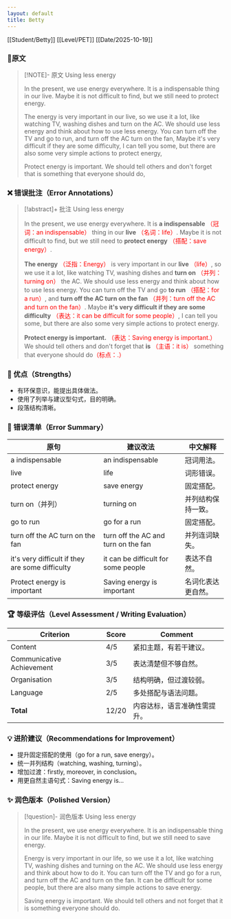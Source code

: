 ```yaml
---
layout: default
title: Betty
---
```


[[Student/Betty]]
[[Level/PET]]
[[Date/2025-10-19]]

### 📝原文

> [!NOTE]- 原文
> Using less energy
>
> In the present, we use energy everywhere. It is a indispensable thing in our live. Maybe it is not difficult to find, but we still need to protect energy.
>
> The energy is very important in our live, so we use it a lot, like watching TV, washing dishes and turn on the AC. We should use less energy and think about how to use less energy. You can turn off the TV and go to run, and turn off the AC turn on the fan, Maybe it's very difficult if they are some difficulty, I can tell you some, but there are also some very simple actions to protect energy,
>
> Protect energy is important. We should tell others and don't forget that is something that everyone should do,

### ❌ 错误批注（Error Annotations）

> [!abstract]+ 批注
> Using less energy
>
> In the present, we use energy everywhere. It is **a indispensable** <span style="color:red">（冠词：an indispensable）</span> thing in our **live** <span style="color:red">（名词：life）</span>. Maybe it is not difficult to find, but we still need to **protect energy** <span style="color:red">（搭配：save energy）</span>.
>
> **The energy** <span style="color:red">（泛指：Energy）</span> is very important in our **live** <span style="color:red">（life）</span>, so we use it a lot, like watching TV, washing dishes and **turn on** <span style="color:red">（并列：turning on）</span> the AC. We should use less energy and think about how to use less energy. You can turn off the TV and go **to run** <span style="color:red">（搭配：for a run）</span>, and **turn off the AC turn on the fan** <span style="color:red">（并列：turn off the AC and turn on the fan）</span>. Maybe **it's very difficult if they are some difficulty** <span style="color:red">（表达：it can be difficult for some people）</span>, I can tell you some, but there are also some very simple actions to protect energy.
>
> **Protect energy is important.** <span style="color:red">（表达：Saving energy is important.）</span> We should tell others and don't forget that **is** <span style="color:red">（主语：it is）</span> something that everyone should do<span style="color:red">（标点：.）</span>

### 🌟 优点（Strengths）
- 有环保意识，能提出具体做法。
- 使用了列举与建议型句式，目的明确。
- 段落结构清晰。

### 🧾 错误清单（Error Summary）
| 原句 | 建议改法 | 中文解释 |
|------|-----------|-----------|
| a indispensable | an indispensable | 冠词用法。
| live | life | 词形错误。
| protect energy | save energy | 固定搭配。
| turn on（并列） | turning on | 并列结构保持一致。
| go to run | go for a run | 固定搭配。
| turn off the AC turn on the fan | turn off the AC and turn on the fan | 并列连词缺失。
| it's very difficult if they are some difficulty | it can be difficult for some people | 表达不自然。
| Protect energy is important | Saving energy is important | 名词化表达更自然。

### 🏆 等级评估（Level Assessment / Writing Evaluation）

| Criterion | Score | Comment |
|------------|--------|----------|
| Content | 4/5 | 紧扣主题，有若干建议。
| Communicative Achievement | 3/5 | 表达清楚但不够自然。
| Organisation | 3/5 | 结构明确，但过渡较弱。
| Language | 2/5 | 多处搭配与语法问题。
| **Total** | 12/20 | 内容达标，语言准确性需提升。

### 💡 进阶建议（Recommendations for Improvement）
- 提升固定搭配的使用（go for a run, save energy）。
- 统一并列结构（watching, washing, turning）。
- 增加过渡：firstly, moreover, in conclusion。
- 用更自然主语句式：Saving energy is...

### ✨ 润色版本（Polished Version）
> [!question]- 润色版本
> Using less energy
>
> In the present, we use energy everywhere. It is an indispensable thing in our life. Maybe it is not difficult to find, but we still need to save energy.
>
> Energy is very important in our life, so we use it a lot, like watching TV, washing dishes and turning on the AC. We should use less energy and think about how to do it. You can turn off the TV and go for a run, and turn off the AC and turn on the fan. It can be difficult for some people, but there are also many simple actions to save energy.
>
> Saving energy is important. We should tell others and not forget that it is something everyone should do.


